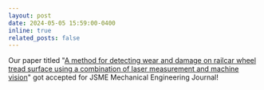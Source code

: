 ```yaml
---
layout: post
date: 2024-05-05 15:59:00-0400
inline: true
related_posts: false
---
```


Our paper titled "[A method for detecting wear and damage on railcar wheel tread surface using a combination of laser measurement and machine vision](https://www.jstage.jst.go.jp/article/mej/11/3/11_23-00352/_article/-char/ja/)" got accepted for JSME Mechanical Engineering Journal!
